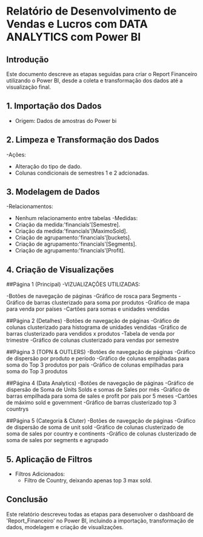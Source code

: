 # Relatório de Desenvolvimento de Vendas e Lucros com DATA ANALYTICS com Power BI

## Introdução
Este documento descreve as etapas seguidas para criar o Report Financeiro utilizando o Power BI, desde a coleta e transformação dos dados até a visualização final.

## 1. Importação dos Dados
- Origem: Dados de amostras do Power bi

## 2. Limpeza e Transformação dos Dados
-Ações:
  - Alteração do tipo de dado.
  - Colunas condicionais de semestres 1 e 2 adcionadas.

## 3. Modelagem de Dados
-Relacionamentos:
  - Nenhum relacionamento entre tabelas
-Medidas:
  - Criação da medida:'financials'[Semestre].
  - Criação da medida:'financials'[MaximoSold].
  - Criação de agrupamento:'financials'[buckets].
  - Criação de agrupamento:'financials'[Segments].
  - Criação de agrupamento:'financials'[Profit].

## 4. Criação de Visualizações
##Página 1 (Principal)
-VIZUALIZAÇÕES UTILIZADAS:

-Botões de navegação de páginas
-Gráfico de rosca para Segments
-Gráfico de barras clusterizado para soma por produtos
-Gráfico de mapa para venda por países
-Cartões para somas e unidades vendidas

##Página 2 (Detalhes)
-Botões de navegação de páginas
-Gráfico de colunas clusterizado para histograma de unidades vendidas
-Gráfico de barras clusterizado para vendidos x produtos
-Tabela de venda por trimestre
-Gráfico de colunas clusterizado para vendas por semestre

##Página 3 (TOPN & OUTLERS)
-Botões de navegação de páginas
-Gráfico de dispersão por produto e período
-Gráfico de colunas empilhadas para soma do Top 3 produtos por país
-Gráfico de colunas empilhadas para soma do Top 3 produtos

##Página 4 (Data Analytics)
-Botões de navegação de páginas
-Gráfico de dispersão de Soma de Units Solds e somas de Sales por mês
-Gráfico de barras empilhada para soma de sales e profit por país por 5 meses
-Cartões de máximo sold e government
-Gráfico de barras clusterizado top 3 countrys

##Página 5 (Categoria & Cluter)
-Botões de navegação de páginas
-Gráfico de dispersão de soma de unit sold
-Gráfico de colunas clusterizado de soma de sales por country e continents
-Gráfico de colunas clusterizado de soma de sales por segments e agrupado

## 5. Aplicação de Filtros
- Filtros Adicionados:
  - Filtro de Country, deixando apenas top 3 max sold.

## Conclusão
Este relatório descreveu todas as etapas para desenvolver o dashboard de 'Report_Financeiro' no Power BI, incluindo a importação, transformação de dados, modelagem e criação de visualizações.

